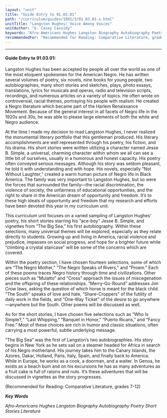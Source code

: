 ```yaml
---
layout: "unit"
title: "Guide Entry to 91.03.01"
path: "/curriculum/guides/1991/3/91.03.01.x.html"
unitTitle: "Langston Hughes: Voice Among Voices"
unitAuthor: "G. Casey Cassidy"
keywords: "Afro-Americans Hughes Langston Biography Autobiography Poetry Short Stories Literature"
recommendedFor: "Recommended for Reading: Comparative Literature, grades 7-12"
---
```

<body>
<hr/>
 <h4>
  Guide Entry to 91.03.01:
 </h4>
 Langston Hughes has been accepted by people all over the world as one of the most eloquent spokesmen for the American Negro. He has written several volumes of poetry, six novels, nine books for young people, two autobiographies, many short stories and sketches, plays, photo essays, translations, lyrics for musicals and operas, radio and television scripts, recordings, and numerous articles on a variety of topics. He often wrote on controversial, racial themes, portraying his people with realism. He created a Negro literature which became part of the Harlem Renaissance Movement. Because of the general interest in all facets of Negro life in the 1920s and 30s, he was able to please large elements of both the white and Negro audience.
 <p>
  At the time I made my decision to read Langston Hughes, I never realized the monumental literary portfolio that this gentleman produced. His literary accomplishments are well represented through his poetry, his fiction, and his drama. His short stories were written utilizing a character named Jesse B. Simple, a universal, charming character within whom we all can see a little bit of ourselves, usually in a humorous and honest capacity. His poetry often conveyed serious messages. Although his story was seldom pleasant, he told it with understanding and with hope. His novels, especially “Not Without Laughter,” created a warm human picture of Negro life in Black America. The family was very important to Langston Hughes, but so were the forces that surrounded the family—the racial discrimination, the violence of society, the unfairness of educational opportunities, and the right to share in the American dream of opportunity and freedom. It’s to these high ideals of opportunity and freedom that my research and efforts have been devoted this year in my curriculum unit.
 </p>
 <p>
  This curriculum unit focuses on a varied sampling of Langston Hughes’ poetry, his short stories starring his “ace-boy” Jesse B. Simple, and vignettes from “The Big Sea,” his first autobiography. Within these selections, many universal themes will be explored, especially as they relate directly to students. Growing up and living in America, racial violence and prejudice, impasses on social progress, and hope for a brighter future while “climbing a crystal staircase” will be some of the concerns which are covered.
 </p>
 <p>
  Within the poetry section, I have chosen fourteen selections, some of which are “The Negro Mother,” “The Negro Speaks of Rivers,” and “Proem.” Each of these poems traces Negro history through time and civilizations. Other pieces such as “Mulatto” and “Cross” approach the issues of miscegenation and the offspring of these relationships. “Merry-Go-Round” addresses Jim Crow laws, asking the question of which horse is meant for the black child. “The South” speaks of love and hate, “Share-Croppers” of the futility of daily work in the fields, and “One-Way Ticket” of the desire to go anywhere—anywhere but the South. Other poems will be discussed as well.
 </p>
 <p>
  As for the short stories, I have chosen five selections such as “Who Is Simple?,” “Last Whipping,” “Banquet in Honor,” “Puerto Ricans,” and “Fancy Free.” Most of these choices are rich in humor and classic situations, often carrying a most powerful, subtle underlying message.
 </p>
 <p>
  “The Big Sea” was the first of Langston’s two autobiographies. His story begins in New York as he sets sail on a steamer headed for Africa in search of his Negro motherland. His journey takes him to the Canary Islands, the Azores, Dakar, Holland, Paris, Italy, Spain, and finally back to America. While in Europe, he works as a cook, a doorman, and a waiter. In Genoa, he exists as a beach bum and on his excursions he has as many adventures as a fruit cake is full of raisins and nuts. It’s these adventures that will be discussed in vignettes as the story progresses.
 </p>
 <p>
  (Recommended for Reading: Comparative Literature, grades 7-12)
 </p>
<p>
  <b>
   <i>
    Key Words
   </i>
  </b>
  <br/>
 </p>
 <p>
  <i>
   Afro-Americans Hughes Langston Biography Autobiography Poetry Short Stories Literature
  </i>
 </p>

</body>